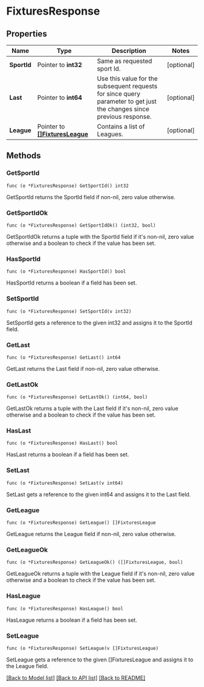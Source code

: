 # FixturesResponse

## Properties

Name | Type | Description | Notes
------------ | ------------- | ------------- | -------------
**SportId** | Pointer to **int32** | Same as requested sport Id. | [optional] 
**Last** | Pointer to **int64** | Use this value for the subsequent requests for since query parameter to get just the changes since previous response. | [optional] 
**League** | Pointer to [**[]FixturesLeague**](FixturesLeague.md) | Contains a list of Leagues. | [optional] 

## Methods

### GetSportId

`func (o *FixturesResponse) GetSportId() int32`

GetSportId returns the SportId field if non-nil, zero value otherwise.

### GetSportIdOk

`func (o *FixturesResponse) GetSportIdOk() (int32, bool)`

GetSportIdOk returns a tuple with the SportId field if it's non-nil, zero value otherwise
and a boolean to check if the value has been set.

### HasSportId

`func (o *FixturesResponse) HasSportId() bool`

HasSportId returns a boolean if a field has been set.

### SetSportId

`func (o *FixturesResponse) SetSportId(v int32)`

SetSportId gets a reference to the given int32 and assigns it to the SportId field.

### GetLast

`func (o *FixturesResponse) GetLast() int64`

GetLast returns the Last field if non-nil, zero value otherwise.

### GetLastOk

`func (o *FixturesResponse) GetLastOk() (int64, bool)`

GetLastOk returns a tuple with the Last field if it's non-nil, zero value otherwise
and a boolean to check if the value has been set.

### HasLast

`func (o *FixturesResponse) HasLast() bool`

HasLast returns a boolean if a field has been set.

### SetLast

`func (o *FixturesResponse) SetLast(v int64)`

SetLast gets a reference to the given int64 and assigns it to the Last field.

### GetLeague

`func (o *FixturesResponse) GetLeague() []FixturesLeague`

GetLeague returns the League field if non-nil, zero value otherwise.

### GetLeagueOk

`func (o *FixturesResponse) GetLeagueOk() ([]FixturesLeague, bool)`

GetLeagueOk returns a tuple with the League field if it's non-nil, zero value otherwise
and a boolean to check if the value has been set.

### HasLeague

`func (o *FixturesResponse) HasLeague() bool`

HasLeague returns a boolean if a field has been set.

### SetLeague

`func (o *FixturesResponse) SetLeague(v []FixturesLeague)`

SetLeague gets a reference to the given []FixturesLeague and assigns it to the League field.


[[Back to Model list]](../README.md#documentation-for-models) [[Back to API list]](../README.md#documentation-for-api-endpoints) [[Back to README]](../README.md)


